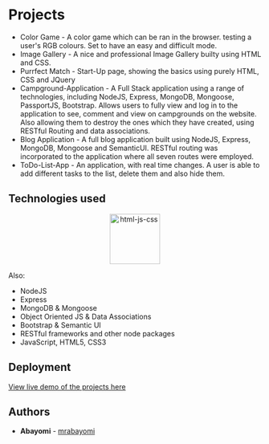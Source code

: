 # Projects 

* Color Game - A color game which can be ran in the browser. testing a user's RGB colours. Set to have an easy and difficult mode.
* Image Gallery - A nice and professional Image Gallery builty using HTML and CSS.
* Purrfect Match - Start-Up page, showing the basics using purely HTML, CSS and JQuery
* Campground-Application - A Full Stack application using a range of technologies, including NodeJS, Express, MongoDB, Mongoose, PassportJS, Bootstrap. Allows users to fully view and log in to the application to see, comment and view on campgrounds on the website. Also allowing them to destroy the ones which they have created, using RESTful Routing and data associations.
* Blog Application - A full blog application built using NodeJS, Express, MongoDB, Mongoose and SemanticUI. RESTful routing was incorporated to the application where all seven routes were employed.
* ToDo-List-App - An application, with real time changes. A user is able to add different tasks to the list, delete them and also hide them.

## Technologies used

<p align="center">
<img src="http://upcity.com/wp-content/uploads/2015/07/html-css-js-logos.png" alt="html-js-css" height="100px">
</p>
Also: 

* NodeJS
* Express
* MongoDB & Mongoose
* Object Oriented JS & Data Associations
* Bootstrap & Semantic UI
* RESTful frameworks and other node packages
* JavaScript, HTML5, CSS3

## Deployment

[View live demo of the projects here](http://mrabayomi.github.io/projects/)


## Authors

* **Abayomi** - [mrabayomi](https://github.com/mrabayomi)
